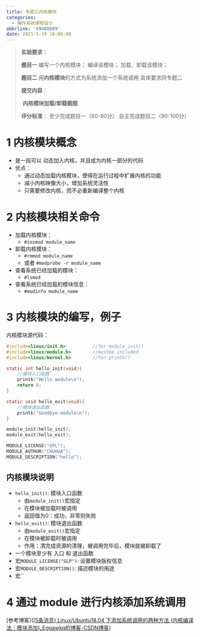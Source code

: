 ```yaml
---
title: 专题三内核模块
categories: 
  - 操作系统课程设计
abbrlink: '69488089'
date: 2021-5-19 10:00:00
---
```


> **实验要求：**
>
> **题目一** 编写一个内核模块； 编译该模块； 加载、卸载该模块；
>
> **题目二** 用**内核模块**的方式为系统添加一个系统调用 具体要求同专题二
>
> 
>
> **提交内容**：
>
> ​        **内核模块加载/卸载截图**
>
> 
>
> **评分标准**： 至少完成题目一（60-80分） 自主完成题目二（90-100分）

# 1 内核模块概念

* 是一段可以 动态加入内核，并且成为内核一部分的代码
* 优点：
  * 通过动态加载内核模块，使得在运行过程中扩展内核的功能
  * 减小内核映像大小，增加系统灵活性
  * 只需要修改内核，而不必重新编译整个内核





# 2 内核模块相关命令

* 加载内核模块：
  * `#insmod module_name`
* 卸载内核模块：
  * `#rmmod module_name`
  * 或者 `#modprobe -r module_name`
* 查看系统已经加载的模块：
  * `#lsmod`
* 查看系统已经加载的模块信息：
  * `#modinfo module_name`



# 3 内核模块的编写，例子

内核模块源代码：

```c
#include<linux/init.h>			//for module_init()
#include<linux/module.h>		//mustbe included
#include<linux/kernel.h>		//for printk()

static int hello_init(void){
    //模块入口函数
    printk("Hello module\n");
    return 0;
}

static void hello_exit(void){
    //模块退出函数
    printk("Goodbye module\n");
}

module_init(hello_init);
module_exit(hello_exit);

MODULE_LICENSE("GPL");
MODULE_AUTHOR("CHUHUA");
MODULE_DESCRIPTION("hello");

```



## 内核模块说明

 * `hello_init()`: 模块入口函数
   * 由`module_init()`宏指定
   * 在模块被加载时被调用
   * 返回值为0：成功，非零则失败
 * `hello_exit()`: 模块退出函数
   * 由`module_exit()`宏指定
   * 在模块被卸载时被调用
   * 作用：清完成资源的清理，被调用完毕后，模块就被卸载了
 * 一个模块至少有 入口 和 退出函数
* 宏`MODULE_LICENSE("GLP")`: 设置模块版权信息
* 宏`MODULE_DESCRIPTION()`: 描述模块的用途
* 宏``



# 4  通过 module 进行内核添加系统调用

[参考博客]([(5条消息) Linux/Ubuntu18.04 下添加系统调用的两种方法 (内核编译法｜模块添加)_Egqawkq的博客-CSDN博客](https://blog.csdn.net/egqawkq/article/details/88970390))

